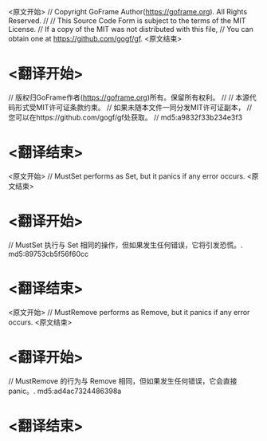 
<原文开始>
// Copyright GoFrame Author(https://goframe.org). All Rights Reserved.
//
// This Source Code Form is subject to the terms of the MIT License.
// If a copy of the MIT was not distributed with this file,
// You can obtain one at https://github.com/gogf/gf.
<原文结束>

# <翻译开始>
// 版权归GoFrame作者(https://goframe.org)所有。保留所有权利。
//
// 本源代码形式受MIT许可证条款约束。
// 如果未随本文件一同分发MIT许可证副本，
// 您可以在https://github.com/gogf/gf处获取。
// md5:a9832f33b234e3f3
# <翻译结束>


<原文开始>
// MustSet performs as Set, but it panics if any error occurs.
<原文结束>

# <翻译开始>
// MustSet 执行与 Set 相同的操作，但如果发生任何错误，它将引发恐慌。. md5:89753cb5f56f60cc
# <翻译结束>


<原文开始>
// MustRemove performs as Remove, but it panics if any error occurs.
<原文结束>

# <翻译开始>
// MustRemove 的行为与 Remove 相同，但如果发生任何错误，它会直接 panic。. md5:ad4ac7324486398a
# <翻译结束>

